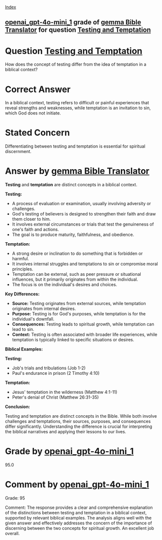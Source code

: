
[Index](../../../../index.md)
## [openai_gpt-4o-mini_1](../../../grading_models/openai_gpt-4o-mini_1.md) grade of [gemma Bible Translator](../../../answering_models/gemma_Bible_Translator.md) for question [Testing and Temptation](../../../questions/Testing_and_Temptation.md)

# Question [Testing and Temptation](../../../questions/Testing_and_Temptation.md)
How does the concept of testing differ from the idea of temptation in a biblical context?

# Correct Answer
In a biblical context, testing refers to difficult or painful experiences that reveal strengths and weaknesses, while temptation is an invitation to sin, which God does not initiate.

# Stated Concern
Differentiating between testing and temptation is essential for spiritual discernment.

# Answer by [gemma Bible Translator](../../../answering_models/gemma_Bible_Translator.md)
**Testing** and **temptation** are distinct concepts in a biblical context.

**Testing:**

* A process of evaluation or examination, usually involving adversity or challenges.
* God's testing of believers is designed to strengthen their faith and draw them closer to him.
* It involves external circumstances or trials that test the genuineness of one's faith and actions.
* The goal is to produce maturity, faithfulness, and obedience.

**Temptation:**

* A strong desire or inclination to do something that is forbidden or harmful.
* It involves internal struggles and temptations to sin or compromise moral principles.
* Temptation can be external, such as peer pressure or situational influences, but it primarily originates from within the individual.
* The focus is on the individual's desires and choices.

**Key Differences:**

* **Source:** Testing originates from external sources, while temptation originates from internal desires.
* **Purpose:** Testing is for God's purposes, while temptation is for the individual's downfall.
* **Consequences:** Testing leads to spiritual growth, while temptation can lead to sin.
* **Context:** Testing is often associated with broader life experiences, while temptation is typically linked to specific situations or desires.

**Biblical Examples:**

**Testing:**
* Job's trials and tribulations (Job 1-2)
* Paul's endurance in prison (2 Timothy 4:10)

**Temptation:**
* Jesus' temptation in the wilderness (Matthew 4:1-11)
* Peter's denial of Christ (Matthew 26:31-35)

**Conclusion:**

Testing and temptation are distinct concepts in the Bible. While both involve challenges and temptations, their sources, purposes, and consequences differ significantly. Understanding the difference is crucial for interpreting the biblical narratives and applying their lessons to our lives.

# Grade by [openai_gpt-4o-mini_1](../../../grading_models/openai_gpt-4o-mini_1.md)
95.0

# Comment by [openai_gpt-4o-mini_1](../../../grading_models/openai_gpt-4o-mini_1.md)
Grade: 95

Comment: The response provides a clear and comprehensive explanation of the distinctions between testing and temptation in a biblical context, supported by relevant biblical examples. The analysis aligns well with the given answer and effectively addresses the concern of the importance of discerning between the two concepts for spiritual growth. An excellent job overall.
